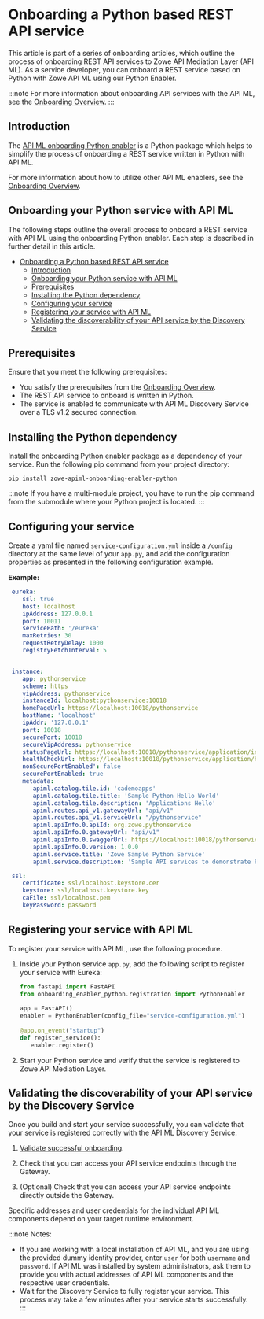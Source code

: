 # Onboarding a Python based REST API service

This article is part of a series of onboarding articles, which outline the process of onboarding REST API services to Zowe API Mediation Layer (API ML). As a service developer, you can onboard a REST service based on Python with Zowe API ML using our Python Enabler.

:::note
For more information about onboarding API services with the API ML, see the [Onboarding Overview](./onboard-overview.md).
:::

## Introduction

The [API ML onboarding Python enabler](https://pypi.org/project/zowe-apiml-onboarding-enabler-python/) is a Python package which helps to simplify the process of onboarding a REST service written in Python with API ML. 

For more information about how to utilize other API ML enablers, see the [Onboarding Overview](onboard-overview.md).

## Onboarding your Python service with API ML

The following steps outline the overall process to onboard a REST service with API ML using the onboarding Python enabler. Each step is described in further detail in this article.

- [Onboarding a Python based REST API service](#onboarding-a-python-based-rest-api-service)
  - [Introduction](#introduction)
  - [Onboarding your Python service with API ML](#onboarding-your-python-service-with-api-ml)
  - [Prerequisites](#prerequisites)
  - [Installing the Python dependency](#installing-the-python-dependency)
  - [Configuring your service](#configuring-your-service)
  - [Registering your service with API ML](#registering-your-service-with-api-ml)
  - [Validating the discoverability of your API service by the Discovery Service](#validating-the-discoverability-of-your-api-service-by-the-discovery-service)

## Prerequisites
Ensure that you meet the following prerequisites:

* You satisfy the prerequisites from the [Onboarding Overview](onboard-overview.md).
* The REST API service to onboard is written in Python.
* The service is enabled to communicate with API ML Discovery Service over a TLS v1.2 secured connection.

## Installing the Python dependency

Install the onboarding Python enabler package as a dependency of your service. Run the following pip command from your project directory:
```
pip install zowe-apiml-onboarding-enabler-python
```
:::note
If you have a multi-module project, you have to run the pip command from the submodule where your Python project is located.
:::

## Configuring your service

Create a yaml file named `service-configuration.yml` inside a `/config` directory at the same level of your `app.py`, and add the configuration properties as presented in the following configuration example. 
 
 **Example:**
    
   ```yaml
    eureka:
       ssl: true
       host: localhost
       ipAddress: 127.0.0.1
       port: 10011
       servicePath: '/eureka'
       maxRetries: 30
       requestRetryDelay: 1000
       registryFetchInterval: 5


    instance:
       app: pythonservice
       scheme: https
       vipAddress: pythonservice
       instanceId: localhost:pythonservice:10018
       homePageUrl: https://localhost:10018/pythonservice
       hostName: 'localhost'
       ipAddr: '127.0.0.1'
       port: 10018
       securePort: 10018
       secureVipAddress: pythonservice
       statusPageUrl: https://localhost:10018/pythonservice/application/info
       healthCheckUrl: https://localhost:10018/pythonservice/application/health
       nonSecurePortEnabled': false
       securePortEnabled: true
       metadata:
          apiml.catalog.tile.id: 'cademoapps'
          apiml.catalog.tile.title: 'Sample Python Hello World'
          apiml.catalog.tile.description: 'Applications Hello'
          apiml.routes.api_v1.gatewayUrl: "api/v1"
          apiml.routes.api_v1.serviceUrl: "/pythonservice"
          apiml.apiInfo.0.apiId: org.zowe.pythonservice
          apiml.apiInfo.0.gatewayUrl: "api/v1"
          apiml.apiInfo.0.swaggerUrl: https://localhost:10018/pythonservice/apidoc
          apiml.apiInfo.0.version: 1.0.0
          apiml.service.title: 'Zowe Sample Python Service'
          apiml.service.description: 'Sample API services to demonstrate Python Onboarding Enabler'

    ssl:
       certificate: ssl/localhost.keystore.cer
       keystore: ssl/localhost.keystore.key
       caFile: ssl/localhost.pem
       keyPassword: password
  ```

## Registering your service with API ML

To register your service with API ML, use the following procedure.

1. Inside your Python service `app.py`, add the following script to register your service with Eureka:

   ```python
   from fastapi import FastAPI
   from onboarding_enabler_python.registration import PythonEnabler
       
   app = FastAPI()
   enabler = PythonEnabler(config_file="service-configuration.yml")
       
   @app.on_event("startup")
   def register_service():
      enabler.register()
   ```
2. Start your Python service and verify that the service is registered to Zowe API Mediation Layer.

## Validating the discoverability of your API service by the Discovery Service

Once you build and start your service successfully, you can validate that your service is registered correctly with the API ML Discovery Service.

  1. [Validate successful onboarding](./onboard-overview.md#verify-successful-onboarding-to-the-api-ml).
 
  2. Check that you can access your API service endpoints through the Gateway.

  3. (Optional) Check that you can access your API service endpoints directly outside the Gateway.

Specific addresses and user credentials for the individual API ML components depend on your target runtime environment.

:::note Notes:
* If you are working with a local installation of API ML, and you are using the provided dummy identity provider, enter `user` for both `username` and `password`. If API ML was installed by system administrators, ask them to provide you
with actual addresses of API ML components and the respective user credentials.  
* Wait for the Discovery Service to fully register your service. This process may take a few minutes after your
service starts successfully.
:::

